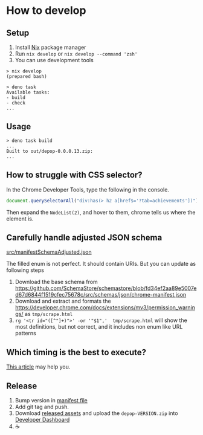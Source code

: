 # How to develop

## Setup

1. Install [Nix](https://nixos.org/) package manager
2. Run `nix develop` or `nix develop --command 'zsh'`
3. You can use development tools

```console
> nix develop
(prepared bash)

> deno task
Available tasks:
- build
- check
...
```

## Usage

```console
> deno task build
...
Built to out/depop-0.0.0.13.zip:
...
```

## How to struggle with CSS selector?

In the Chrome Developer Tools, type the following in the console.

```javascript
document.querySelectorAll("div:has(> h2 a[href$='?tab=achievements'])");
```

Then expand the `NodeList(2)`, and hover to them, chrome tells us where the element is.

## Carefully handle adjusted JSON schema

[src/manifestSchemaAdjusted.json](src/manifestSchemaAdjusted.json)

The filled enum is not perfect. It should contain URIs. But you can update as following steps

1. Download the base schema from <https://github.com/SchemaStore/schemastore/blob/fd34ef2aa89e5007ed67d6844f1519cfec75678c/src/schemas/json/chrome-manifest.json>
1. Download and extract and formats the <https://developer.chrome.com/docs/extensions/mv3/permission_warnings/> as `tmp/scrape.html`
1. `rg '<tr id="([^"]+)">' -or '"$1",'  tmp/scrape.html` will show the most definitions, but not correct, and it includes non enum like URL patterns

## Which timing is the best to execute?

[This article](https://stackoverflow.com/questions/43233115/chrome-content-scripts-arent-working-domcontentloaded-listener-does-not-execut) may help you.

## Release

1. Bump version in [manifest file](manifest.json)
2. Add git tag and push.
3. Download [released assets](https://github.com/kachick/depop/releases) and upload the `depop-VERSION.zip` into [Developer Dashboard](https://chrome.google.com/webstore/devconsole/2dc05d4b-8c8e-4356-a2be-080a15ab2903/bblbchjekobacogfioehogggccfagkmk/edit/package)
4. ☕
